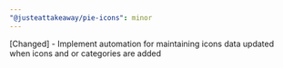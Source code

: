 ```yaml
---
"@justeattakeaway/pie-icons": minor
---
```


[Changed] - Implement automation for maintaining icons data updated when icons and or categories are added

